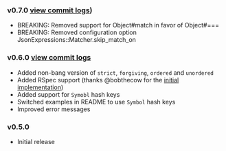 ### v0.7.0 [view commit logs](https://github.com/chancancode/json_expressions/compare/0.6.0...0.7.0))

* BREAKING: Removed support for Object#match in favor of Object#===
* BREAKING: Removed configuration option JsonExpressions::Matcher.skip_match_on

### v0.6.0 [view commit logs](https://github.com/chancancode/json_expressions/compare/0.5.0...0.6.0)

* Added non-bang version of `strict`, `forgiving`, `ordered` and `unordered`
* Added RSpec support (thanks @bobthecow for the [initial implementation](https://gist.github.com/3086558))
* Added support for `Symobl` hash keys
* Switched examples in README to use `Symbol` hash keys
* Improved error messages

### v0.5.0

* Initial release